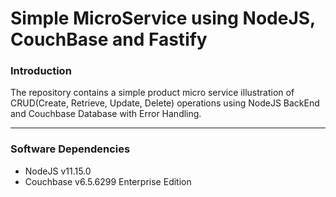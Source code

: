 # Simple MicroService using NodeJS, CouchBase and Fastify

### Introduction 
 
The repository contains a simple product micro service illustration of CRUD(Create, Retrieve, Update, Delete) operations using NodeJS BackEnd and Couchbase Database with Error Handling.

---
### Software Dependencies
* NodeJS v11.15.0
* Couchbase v6.5.6299 Enterprise Edition
